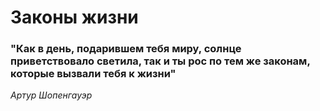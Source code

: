 # Законы жизни 
### "Как в день, подарившем тебя миру, солнце приветствовало светила, так и ты рос по тем же законам, которые вызвали тебя к жизни" 
*Артур Шопенгауэр*